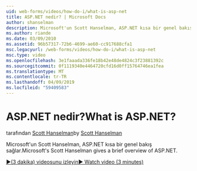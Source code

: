 ```yaml
---
uid: web-forms/videos/how-do-i/what-is-asp-net
title: ASP.NET nedir? | Microsoft Docs
author: shanselman
description: Microsoft'un Scott Hanselman, ASP.NET kısa bir genel bakış sağlar.
ms.author: riande
ms.date: 03/09/2010
ms.assetid: 96b57317-72b6-4699-ae60-cc917688cfa1
msc.legacyurl: /web-forms/videos/how-do-i/what-is-asp-net
msc.type: video
ms.openlocfilehash: 3e1faaada336fe18b42e48de4824c3f23881392c
ms.sourcegitcommit: 0f1119340e4464720cfd16d0ff15764746ea1fea
ms.translationtype: MT
ms.contentlocale: tr-TR
ms.lasthandoff: 04/09/2019
ms.locfileid: "59409583"
---
```

# <a name="what-is-aspnet"></a><span data-ttu-id="ad74b-104">ASP.NET nedir?</span><span class="sxs-lookup"><span data-stu-id="ad74b-104">What is ASP.NET?</span></span>

<span data-ttu-id="ad74b-105">tarafından [Scott Hanselman](https://github.com/shanselman)</span><span class="sxs-lookup"><span data-stu-id="ad74b-105">by [Scott Hanselman](https://github.com/shanselman)</span></span>

<span data-ttu-id="ad74b-106">Microsoft'un Scott Hanselman, ASP.NET kısa bir genel bakış sağlar.</span><span class="sxs-lookup"><span data-stu-id="ad74b-106">Microsoft's Scott Hanselman gives a brief overview of ASP.NET.</span></span>

[<span data-ttu-id="ad74b-107">&#9654;(3 dakika) videosunu izleyin</span><span class="sxs-lookup"><span data-stu-id="ad74b-107">&#9654; Watch video (3 minutes)</span></span>](https://channel9.msdn.com/Blogs/ASP-NET-Site-Videos/what-is-asp-net)
